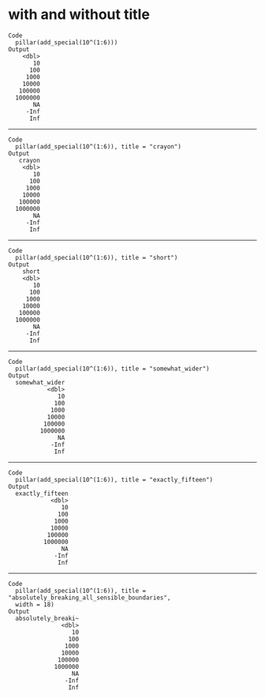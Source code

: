 # with and without title

    Code
      pillar(add_special(10^(1:6)))
    Output
        <dbl>
           10
          100
         1000
        10000
       100000
      1000000
           NA
         -Inf
          Inf

---

    Code
      pillar(add_special(10^(1:6)), title = "crayon")
    Output
       crayon
        <dbl>
           10
          100
         1000
        10000
       100000
      1000000
           NA
         -Inf
          Inf

---

    Code
      pillar(add_special(10^(1:6)), title = "short")
    Output
        short
        <dbl>
           10
          100
         1000
        10000
       100000
      1000000
           NA
         -Inf
          Inf

---

    Code
      pillar(add_special(10^(1:6)), title = "somewhat_wider")
    Output
      somewhat_wider
               <dbl>
                  10
                 100
                1000
               10000
              100000
             1000000
                  NA
                -Inf
                 Inf

---

    Code
      pillar(add_special(10^(1:6)), title = "exactly_fifteen")
    Output
      exactly_fifteen
                <dbl>
                   10
                  100
                 1000
                10000
               100000
              1000000
                   NA
                 -Inf
                  Inf

---

    Code
      pillar(add_special(10^(1:6)), title = "absolutely_breaking_all_sensible_boundaries",
      width = 18)
    Output
      absolutely_breaki~
                   <dbl>
                      10
                     100
                    1000
                   10000
                  100000
                 1000000
                      NA
                    -Inf
                     Inf


